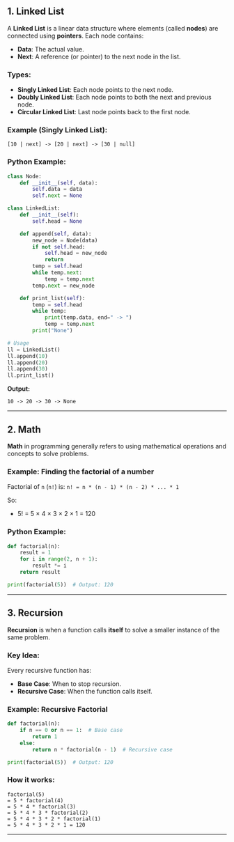 ## 1. **Linked List**

A **Linked List** is a linear data structure where elements (called **nodes**) are connected using **pointers**. Each node contains:

* **Data**: The actual value.
* **Next**: A reference (or pointer) to the next node in the list.

### Types:

* **Singly Linked List**: Each node points to the next node.
* **Doubly Linked List**: Each node points to both the next and previous node.
* **Circular Linked List**: Last node points back to the first node.

### Example (Singly Linked List):

```plaintext
[10 | next] -> [20 | next] -> [30 | null]
```

### Python Example:

```python
class Node:
    def __init__(self, data):
        self.data = data
        self.next = None

class LinkedList:
    def __init__(self):
        self.head = None

    def append(self, data):
        new_node = Node(data)
        if not self.head:
            self.head = new_node
            return
        temp = self.head
        while temp.next:
            temp = temp.next
        temp.next = new_node

    def print_list(self):
        temp = self.head
        while temp:
            print(temp.data, end=" -> ")
            temp = temp.next
        print("None")

# Usage
ll = LinkedList()
ll.append(10)
ll.append(20)
ll.append(30)
ll.print_list()
```

**Output:**

```
10 -> 20 -> 30 -> None
```

---

## 2. **Math**

**Math** in programming generally refers to using mathematical operations and concepts to solve problems.

### Example: Finding the factorial of a number

Factorial of `n` (`n!`) is:
`n! = n * (n - 1) * (n - 2) * ... * 1`

So:

* 5! = 5 × 4 × 3 × 2 × 1 = 120

### Python Example:

```python
def factorial(n):
    result = 1
    for i in range(2, n + 1):
        result *= i
    return result

print(factorial(5))  # Output: 120
```

---

## 3. **Recursion**

**Recursion** is when a function calls **itself** to solve a smaller instance of the same problem.

### Key Idea:

Every recursive function has:

* **Base Case**: When to stop recursion.
* **Recursive Case**: When the function calls itself.

### Example: Recursive Factorial

```python
def factorial(n):
    if n == 0 or n == 1:  # Base case
        return 1
    else:
        return n * factorial(n - 1)  # Recursive case

print(factorial(5))  # Output: 120
```

### How it works:

```
factorial(5)
= 5 * factorial(4)
= 5 * 4 * factorial(3)
= 5 * 4 * 3 * factorial(2)
= 5 * 4 * 3 * 2 * factorial(1)
= 5 * 4 * 3 * 2 * 1 = 120
```

---
